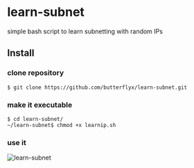 # learn-subnet

simple bash script to learn subnetting with random IPs


## Install

### clone repository
```
$ git clone https://github.com/butterflyx/learn-subnet.git
```

### make it executable
```
$ cd learn-subnet/
~/learn-subnet$ chmod +x learnip.sh
```

### use it
![learn-subnet](https://user-images.githubusercontent.com/5388631/87831400-69bb2500-c851-11ea-85ac-46425b46f5f1.png)
